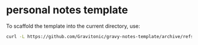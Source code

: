 # personal notes template

To scaffold the template into the current directory, use:

```sh
curl -L https://github.com/Gravitonic/gravy-notes-template/archive/refs/heads/main.zip | tar -xv --strip-components=1
```
